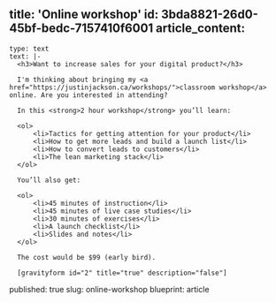 title: 'Online workshop'
id: 3bda8821-26d0-45bf-bedc-7157410f6001
article_content:
  -
    type: text
    text: |-
      <h3>Want to increase sales for your digital product?</h3>

      I'm thinking about bringing my <a href="https://justinjackson.ca/workshops/">classroom workshop</a> online. Are you interested in attending?

      In this <strong>2 hour workshop</strong> you’ll learn:

      <ol>
          <li>Tactics for getting attention for your product</li>
          <li>How to get more leads and build a launch list</li>
          <li>How to convert leads to customers</li>
          <li>The lean marketing stack</li>
      </ol>

      You’ll also get:

      <ol>
          <li>45 minutes of instruction</li>
          <li>45 minutes of live case studies</li>
          <li>30 minutes of exercises</li>
          <li>A launch checklist</li>
          <li>Slides and notes</li>
      </ol>

      The cost would be $99 (early bird).

      [gravityform id="2" title="true" description="false"]
published: true
slug: online-workshop
blueprint: article
